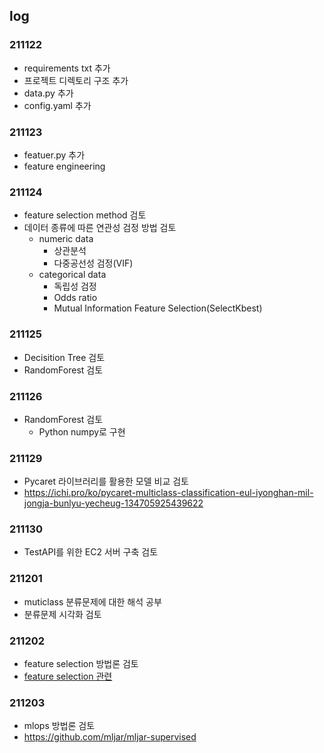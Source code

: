 ## log

### 211122

- requirements txt 추가
- 프로젝트 디렉토리 구조 추가
- data.py 추가
- config.yaml 추가

### 211123

- featuer.py 추가
- feature engineering

### 211124

- feature selection method 검토
- 데이터 종류에 따른 연관성 검정 방법 검토
  - numeric data
    - 상관분석
    - 다중공선성 검정(VIF)
  - categorical data
    - 독립성 검정
    - Odds ratio
    - Mutual Information Feature Selection(SelectKbest)
    

### 211125

- Decisition Tree 검토
- RandomForest 검토


### 211126

- RandomForest 검토
  + Python numpy로 구현
  

### 211129

- Pycaret 라이브러리를 활용한 모델 비교 검토
- https://ichi.pro/ko/pycaret-multiclass-classification-eul-iyonghan-mil-jongja-bunlyu-yecheug-134705925439622

### 211130

- TestAPI를 위한 EC2 서버 구축 검토


### 211201

- muticlass 분류문제에 대한 해석 공부 
- 분류문제 시각화 검토

### 211202

- feature selection 방법론 검토
- [feature selection 관련](https://towardsdatascience.com/the-3-ways-to-compute-feature-importance-in-the-random-forest-96c86b49e6d4)


### 211203

- mlops 방법론 검토
- https://github.com/mljar/mljar-supervised